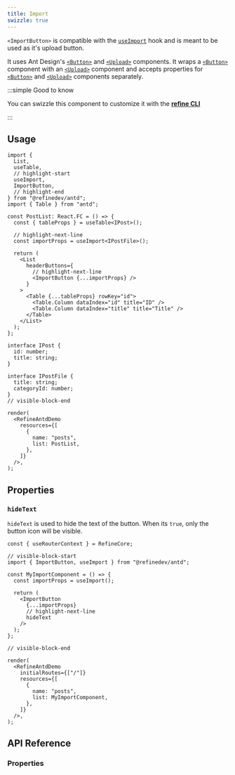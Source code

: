 ```yaml
---
title: Import
swizzle: true
---
```


`<ImportButton>` is compatible with the [`useImport`][useimport] hook and is meant to be used as it's upload button.

It uses Ant Design's [`<Button>`][button] and [`<Upload>`][upload] components. It wraps a [`<Button>`][button] component with an [`<Upload>`][upload] component and accepts properties for [`<Button>`][button] and [`<Upload>`][upload] components separately.

:::simple Good to know

You can swizzle this component to customize it with the [**refine CLI**](/docs/packages/list-of-packages)

:::

## Usage

```tsx live
import {
  List,
  useTable,
  // highlight-start
  useImport,
  ImportButton,
  // highlight-end
} from "@refinedev/antd";
import { Table } from "antd";

const PostList: React.FC = () => {
  const { tableProps } = useTable<IPost>();

  // highlight-next-line
  const importProps = useImport<IPostFile>();

  return (
    <List
      headerButtons={
        // highlight-next-line
        <ImportButton {...importProps} />
      }
    >
      <Table {...tableProps} rowKey="id">
        <Table.Column dataIndex="id" title="ID" />
        <Table.Column dataIndex="title" title="Title" />
      </Table>
    </List>
  );
};

interface IPost {
  id: number;
  title: string;
}

interface IPostFile {
  title: string;
  categoryId: number;
}
// visible-block-end

render(
  <RefineAntdDemo
    resources={[
      {
        name: "posts",
        list: PostList,
      },
    ]}
  />,
);
```

## Properties

### `hideText`

`hideText` is used to hide the text of the button. When its `true`, only the button icon will be visible.

```tsx live disableScroll previewHeight=120px
const { useRouterContext } = RefineCore;

// visible-block-start
import { ImportButton, useImport } from "@refinedev/antd";

const MyImportComponent = () => {
  const importProps = useImport();

  return (
    <ImportButton
      {...importProps}
      // highlight-next-line
      hideText
    />
  );
};

// visible-block-end

render(
  <RefineAntdDemo
    initialRoutes={["/"]}
    resources={[
      {
        name: "posts",
        list: MyImportComponent,
      },
    ]}
  />,
);
```

## API Reference

### Properties

<PropsTable module="@refinedev/antd/ImportButton" />

[useimport]: /docs/ui-integrations/ant-design/hooks/use-import
[button]: https://ant.design/components/button/
[upload]: https://ant.design/components/upload/
